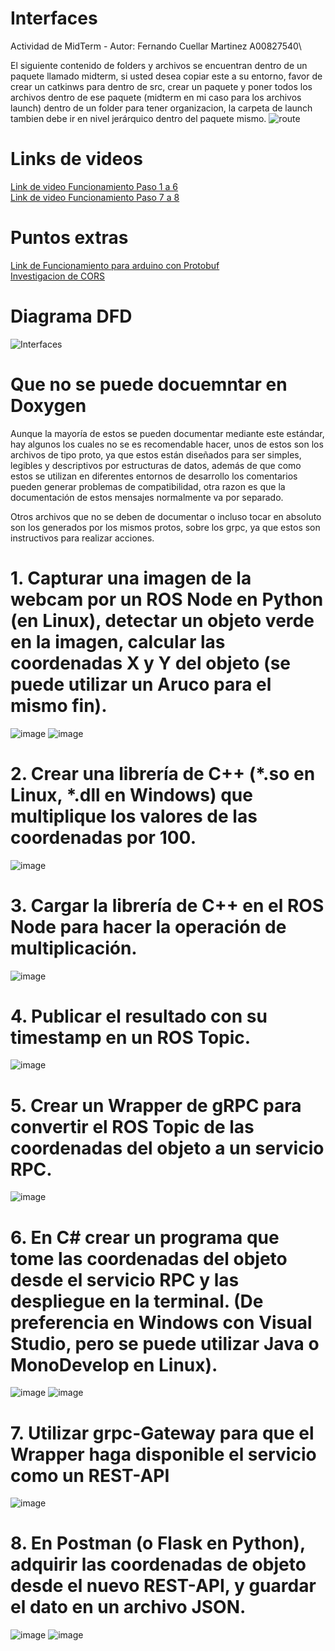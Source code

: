 # Interfaces
Actividad de MidTerm - Autor: Fernando Cuellar Martinez A00827540\

El siguiente contenido de folders y archivos se encuentran dentro de un paquete llamado midterm, si usted desea copiar este a su entorno, favor de crear un catkinws para dentro de src, crear un paquete y poner todos los archivos dentro de ese paquete (midterm en mi caso para los archivos launch) dentro de un folder para tener organizacion, la carpeta de launch tambien debe ir en nivel jerárquico dentro del paquete mismo.
![route](https://github.com/fercuellar/Interfaces/assets/58601693/8dbd2062-30b5-492a-81dd-d5fb499c6a11)


# Links de videos
[Link de video Funcionamiento Paso 1 a 6](https://drive.google.com/file/d/1emYHH88Ft-TMoo0sp1uwgtTFQWfG-5P-/view?usp=share_link)\
[Link de video Funcionamiento Paso 7 a 8](https://drive.google.com/file/d/1lwl2GcAH6AmOw8Fl-fXwjXSztrc1P0Hp/view?usp=sharing)

# Puntos extras
[Link de Funcionamiento para arduino con Protobuf](https://drive.google.com/file/d/1giKIJEYNWWy6wwcf7OErQ0WSMvJpdxPN/view?usp=share_link)\
[Investigacion de CORS](https://github.com/fercuellar/Interfaces/blob/master/CORS/CORS-Extra%20Points.pdf)

# Diagrama DFD
![Interfaces](https://github.com/fercuellar/Interfaces/assets/58601693/359852f7-0fe3-494e-be3d-12df2e0dbe75)

# Que no se puede docuemntar en Doxygen 

Aunque la mayoría de estos se pueden documentar mediante este estándar, hay algunos los cuales no se es recomendable hacer, unos de estos son los archivos de tipo proto, ya que estos están diseñados para ser simples, legibles y descriptivos por estructuras de datos, además de que como estos se utilizan en diferentes entornos de desarrollo los comentarios pueden generar problemas de compatibilidad, otra razon es que la documentación de estos mensajes normalmente va por separado.

Otros archivos que no se deben de documentar o incluso tocar en absoluto son los generados por los mismos protos, sobre los grpc, ya que estos son instructivos para realizar acciones.


#    1. Capturar una imagen de la webcam por un ROS Node en Python (en Linux), detectar un objeto verde en la imagen, calcular las coordenadas X y Y del objeto (se puede utilizar un Aruco para el mismo fin).
![image](https://github.com/fercuellar/Interfaces/assets/58601693/2a02603a-9f9b-478b-ba64-9a8510292b52)
![image](https://github.com/fercuellar/Interfaces/assets/58601693/97e677d4-56bd-41f9-9191-d57ef78a1c80)
#    2. Crear una librería de C++ (*.so en Linux, *.dll en Windows) que multiplique los valores de las coordenadas por 100.
![image](https://github.com/fercuellar/Interfaces/assets/58601693/711719d6-36c2-4139-a477-4fb11d56c746)
#    3. Cargar la librería de C++ en el ROS Node para hacer la operación de multiplicación.
![image](https://github.com/fercuellar/Interfaces/assets/58601693/a43e4069-831c-48df-bf08-1036d55418a1)
#    4. Publicar el resultado con su timestamp en un ROS Topic.
![image](https://github.com/fercuellar/Interfaces/assets/58601693/e379c2fd-edd7-4575-9d0f-fc22e6f8f1cf)
#    5. Crear un Wrapper de gRPC para convertir el ROS Topic de las coordenadas del objeto a un servicio RPC.
![image](https://github.com/fercuellar/Interfaces/assets/58601693/609c032e-ffe8-42ef-b160-598bb5d5f44b)
#    6. En C# crear un programa que tome las coordenadas del objeto desde el servicio RPC y las despliegue en la terminal. (De preferencia en Windows con Visual Studio, pero se puede utilizar Java o MonoDevelop en Linux).
![image](https://github.com/fercuellar/Interfaces/assets/58601693/785545a7-a9ff-40ec-8ba3-856b0ed8b02e)
![image](https://github.com/fercuellar/Interfaces/assets/58601693/d10deb10-31d2-44b4-962c-bcd40db33f30)
#    7. Utilizar grpc-Gateway para que el Wrapper haga disponible el servicio como un REST-API
![image](https://github.com/fercuellar/Interfaces/assets/58601693/fbf7df35-6dd1-41bd-b7f3-fa6816607442)
#    8. En Postman (o Flask en Python), adquirir las coordenadas de objeto desde el nuevo REST-API, y guardar el dato en un archivo JSON.
![image](https://github.com/fercuellar/Interfaces/assets/58601693/53d59385-d758-4891-a9d6-a9d4a550e579)
![image](https://github.com/fercuellar/Interfaces/assets/58601693/e440fdf6-fe77-4759-a50b-1c55d2672829)


